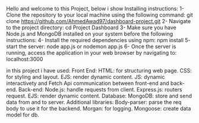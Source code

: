 Hello and welcome to this Project, below i show Installing instructions:
1- Clone the repository to your local machine using the following command: git clone https://github.com/AhmedAwad97/dashboard-project.git
2- Navigate to the project directory: cd Project Dashboard
3- Make sure you have Node.js and MongoDB installed on your system before the following instructions:
4- Install the required dependencies using npm: npm install 
5- start the server: node app.js or nodemon app.js
6- Once the server is running, access the application in your web browser by navigating to: localhost:3000



in this project i have used:
Front End:
HTML: for structuring web page.
CSS: for styling and layout.
EJS: render dynamic content.
JS: dynamic interactivety and Fetch Api communication between front-end and back-end.
Back-end:
Node.js: handle requests from client.
Express.js: routers request.
EJS: render dynamic content.
Database:
MongoDB: store and send data from and to server.
Additional libraries:
Body-parser: parse the req body to use it for the backend.
Morgan: for logging.
Mongoose: create data model for db.
